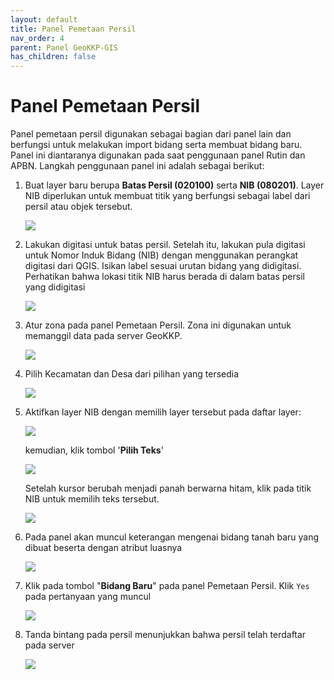 ```yaml
---
layout: default
title: Panel Pemetaan Persil
nav_order: 4
parent: Panel GeoKKP-GIS
has_children: false
---
```


# Panel Pemetaan Persil

Panel pemetaan persil digunakan sebagai bagian dari panel lain dan berfungsi untuk melakukan import bidang serta membuat bidang baru. Panel ini diantaranya digunakan pada saat penggunaan panel Rutin dan APBN. Langkah penggunaan panel ini adalah sebagai berikut:

1. Buat layer baru berupa **Batas Persil (020100)** serta **NIB (080201)**. Layer NIB diperlukan untuk membuat titik yang berfungsi sebagai label dari persil atau objek tersebut.
   
   ![](https://cdn.jsdelivr.net/gh/geokkp-gis/images@main/20220522022019.png)

2. Lakukan digitasi untuk batas persil. Setelah itu, lakukan pula digitasi untuk Nomor Induk Bidang (NIB) dengan menggunakan perangkat digitasi dari QGIS. Isikan label sesuai urutan bidang yang didigitasi. Perhatikan bahwa lokasi titik NIB harus berada di dalam batas persil yang didigitasi
   
   ![](https://cdn.jsdelivr.net/gh/geokkp-gis/images@main/20220522023017.png)

3. Atur zona pada panel Pemetaan Persil. Zona ini digunakan untuk memanggil data pada server GeoKKP.
   
   ![](https://cdn.jsdelivr.net/gh/geokkp-gis/images@main/20220522023216.png)

4. Pilih Kecamatan dan Desa dari pilihan yang tersedia
   
   ![](https://cdn.jsdelivr.net/gh/geokkp-gis/images@main/20220522023315.png)

5. Aktifkan layer NIB dengan memilih layer tersebut pada daftar layer:
   
   ![](https://cdn.jsdelivr.net/gh/geokkp-gis/images@main/20220522023355.png)
   
   kemudian, klik tombol '**Pilih Teks**'
   
   ![](https://cdn.jsdelivr.net/gh/geokkp-gis/images@main/20220522023454.png)
   
   Setelah kursor berubah menjadi panah berwarna hitam, klik pada titik NIB untuk memilih teks tersebut.
   
   ![](https://cdn.jsdelivr.net/gh/geokkp-gis/images@main/20220522023531.png)

6. Pada panel akan muncul keterangan mengenai bidang tanah baru yang dibuat beserta dengan atribut luasnya
   
   ![](https://cdn.jsdelivr.net/gh/geokkp-gis/images@main/20220522023607.png)

7. Klik pada tombol "**Bidang Baru**" pada panel Pemetaan Persil. Klik `Yes` pada pertanyaan yang muncul
   
   ![](https://cdn.jsdelivr.net/gh/geokkp-gis/images@main/20220522023730.png)

8. Tanda bintang pada persil menunjukkan bahwa persil telah terdaftar pada server
   
   ![](https://cdn.jsdelivr.net/gh/geokkp-gis/images@main/20220523125648.png)